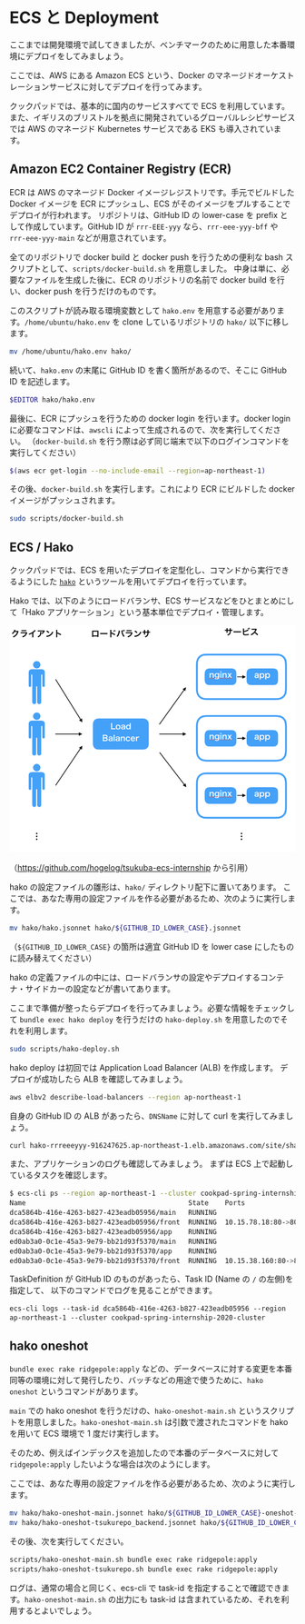 # ECS と Deployment

ここまでは開発環境で試してきましたが、ベンチマークのために用意した本番環境にデプロイをしてみましょう。

ここでは、AWS にある Amazon ECS という、Docker のマネージドオーケストレーションサービスに対してデプロイを行ってみます。

クックパッドでは、基本的に国内のサービスすべてで ECS を利用しています。
また、イギリスのブリストルを拠点に開発されているグローバルレシピサービスでは AWS のマネージド Kubernetes サービスである EKS も導入されています。

## Amazon EC2 Container Registry (ECR)

ECR は AWS のマネージド Docker イメージレジストリです。手元でビルドした Docker イメージを ECR にプッシュし、ECS がそのイメージをプルすることでデプロイが行われます。
リポジトリは、GitHub ID の lower-case を prefix として作成しています。GitHub ID が `rrr-EEE-yyy` なら、`rrr-eee-yyy-bff` や `rrr-eee-yyy-main` などが用意されています。

全てのリポジトリで docker build と docker push を行うための便利な bash スクリプトとして、`scripts/docker-build.sh` を用意しました。
中身は単に、必要なファイルを生成した後に、ECR のリポジトリの名前で docker build を行い、docker push を行うだけのものです。

このスクリプトが読み取る環境変数として `hako.env` を用意する必要があります。`/home/ubuntu/hako.env` を clone しているリポジトリの `hako/` 以下に移します。

```sh
mv /home/ubuntu/hako.env hako/
```

続いて、`hako.env` の末尾に GitHub ID を書く箇所があるので、そこに GitHub ID を記述します。

```sh
$EDITOR hako/hako.env
```

最後に、ECR にプッシュを行うための docker login を行います。docker login に必要なコマンドは、`awscli` によって生成されるので、次を実行してください。
（`docker-build.sh` を行う際は必ず同じ端末で以下のログインコマンドを実行してください）

```sh
$(aws ecr get-login --no-include-email --region=ap-northeast-1)
```

その後、`docker-build.sh` を実行します。これにより ECR にビルドした docker イメージがプッシュされます。

```sh
sudo scripts/docker-build.sh
```

## ECS / Hako

クックパッドでは、ECS を用いたデプロイを定型化し、コマンドから実行できるようにした [`hako`](https://github.com/eagletmt/hako) というツールを用いてデプロイを行っています。

Hako では、以下のようにロードバランサ、ECS サービスなどをひとまとめにして「Hako アプリケーション」という基本単位でデプロイ・管理します。

![https://github.com/hogelog/tsukuba-ecs-internship から引用](https://raw.githubusercontent.com/hogelog/tsukuba-ecs-internship/master/images/hako-basic.png)

（https://github.com/hogelog/tsukuba-ecs-internship から引用）

hako の設定ファイルの雛形は、`hako/` ディレクトリ配下に置いてあります。
ここでは、あなた専用の設定ファイルを作る必要があるため、次のように実行します。

```sh
mv hako/hako.jsonnet hako/${GITHUB_ID_LOWER_CASE}.jsonnet
```

（`${GITHUB_ID_LOWER_CASE}` の箇所は適宜 GitHub ID を lower case にしたものに読み替えてください）

hako の定義ファイルの中には、ロードバランサの設定やデプロイするコンテナ・サイドカーの設定などが書いてあります。

ここまで準備が整ったらデプロイを行ってみましょう。必要な情報をチェックして `bundle exec hako deploy` を行うだけの `hako-deploy.sh` を用意したのでそれを利用します。

```sh
sudo scripts/hako-deploy.sh
```


hako deploy は初回では Application Load Balancer (ALB) を作成します。
デプロイが成功したら ALB を確認してみましょう。

```sh
aws elbv2 describe-load-balancers --region ap-northeast-1
```

自身の GitHub ID の ALB があったら、`DNSName` に対して curl を実行してみましょう。

```sh
curl hako-rrreeeyyy-916247625.ap-northeast-1.elb.amazonaws.com/site/sha
```

また、アプリケーションのログも確認してみましょう。
まずは ECS 上で起動しているタスクを確認します。

```sh
$ ecs-cli ps --region ap-northeast-1 --cluster cookpad-spring-internship-2020-cluster
Name                                        State    Ports                    TaskDefinition  Health
dca5864b-416e-4263-b827-423eadb05956/main   RUNNING                           rrreeeyyy:23    UNKNOWN
dca5864b-416e-4263-b827-423eadb05956/front  RUNNING  10.15.78.18:80->80/tcp   rrreeeyyy:23    UNKNOWN
dca5864b-416e-4263-b827-423eadb05956/app    RUNNING                           rrreeeyyy:23    UNKNOWN
ed0ab3a0-0c1e-45a3-9e79-bb21d93f5370/main   RUNNING                           rrreeeyyy:23    UNKNOWN
ed0ab3a0-0c1e-45a3-9e79-bb21d93f5370/app    RUNNING                           rrreeeyyy:23    UNKNOWN
ed0ab3a0-0c1e-45a3-9e79-bb21d93f5370/front  RUNNING  10.15.38.160:80->80/tcp  rrreeeyyy:23    UNKNOWN
```

TaskDefinition が GitHub ID のものがあったら、Task ID (Name の `/` の左側)を指定して、
以下のコマンドでログを見ることができます。

```
ecs-cli logs --task-id dca5864b-416e-4263-b827-423eadb05956 --region ap-northeast-1 --cluster cookpad-spring-internship-2020-cluster
```

## hako oneshot

`bundle exec rake ridgepole:apply` などの、データベースに対する変更を本番同等の環境に対して発行したり、バッチなどの用途で使うために、`hako oneshot` というコマンドがあります。

`main` での hako oneshot を行うだけの、`hako-oneshot-main.sh` というスクリプトを用意しました。`hako-oneshot-main.sh` は引数で渡されたコマンドを hako を用いて ECS 環境で 1 度だけ実行します。

そのため、例えばインデックスを追加したので本番のデータベースに対して `ridgepole:apply` したいような場合は次のようにします。

ここでは、あなた専用の設定ファイルを作る必要があるため、次のように実行します。

```sh
mv hako/hako-oneshot-main.jsonnet hako/${GITHUB_ID_LOWER_CASE}-oneshot-main.jsonnet
mv hako/hako-oneshot-tsukurepo_backend.jsonnet hako/${GITHUB_ID_LOWER_CASE}-oneshot-tsukurepo_backend.jsonnet
```

その後、次を実行してください。

```sh
scripts/hako-oneshot-main.sh bundle exec rake ridgepole:apply
scripts/hako-oneshot-tsukurepo.sh bundle exec rake ridgepole:apply
```

ログは、通常の場合と同じく、ecs-cli で task-id を指定することで確認できます。`hako-oneshot-main.sh` の出力にも task-id は含まれているため、それを利用するとよいでしょう。
